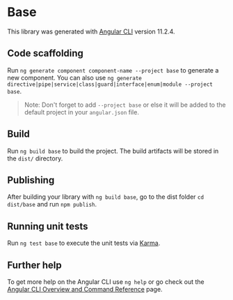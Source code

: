 # Base

This library was generated with [Angular CLI](https://github.com/angular/angular-cli) version 11.2.4.

## Code scaffolding

Run `ng generate component component-name --project base` to generate a new component. You can also use `ng generate directive|pipe|service|class|guard|interface|enum|module --project base`.
> Note: Don't forget to add `--project base` or else it will be added to the default project in your `angular.json` file. 

## Build

Run `ng build base` to build the project. The build artifacts will be stored in the `dist/` directory.

## Publishing

After building your library with `ng build base`, go to the dist folder `cd dist/base` and run `npm publish`.

## Running unit tests

Run `ng test base` to execute the unit tests via [Karma](https://karma-runner.github.io).

## Further help

To get more help on the Angular CLI use `ng help` or go check out the [Angular CLI Overview and Command Reference](https://angular.io/cli) page.
